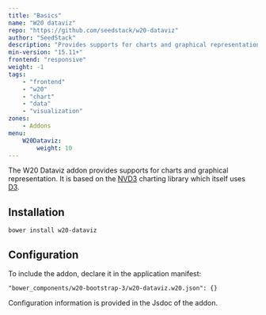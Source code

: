 ```yaml
---
title: "Basics"
name: "W20 dataviz"
repo: "https://github.com/seedstack/w20-dataviz"
author: "SeedStack"
description: "Provides supports for charts and graphical representation"
min-version: "15.11+"
frontend: "responsive"
weight: -1
tags:
    - "frontend"
    - "w20"
    - "chart"
    - "data"
    - "visualization"
zones:
    - Addons
menu:
    W20Dataviz:
        weight: 10
---
```


The W20 Dataviz addon provides supports for charts and graphical representation. It is based on the 
[NVD3](http://nvd3.org/) charting library which itself uses [D3](http://d3js.org/).

## Installation

```
bower install w20-dataviz
```

## Configuration

To include the addon, declare it in the application manifest:

```
"bower_components/w20-bootstrap-3/w20-dataviz.w20.json": {}
```

Configuration information is provided in the Jsdoc of the addon.